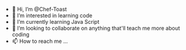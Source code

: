 - 👋 Hi, I’m @Chef-Toast
- 👀 I’m interested in learning code
- 🌱 I’m currently learning Java Script
- 💞️ I’m looking to collaborate on anything that'll teach me more about coding
- 📫 How to reach me ...

<!---
Chef-Toast/Chef-Toast is a ✨ special ✨ repository because its `README.md` (this file) appears on your GitHub profile.
You can click the Preview link to take a look at your changes.
--->
